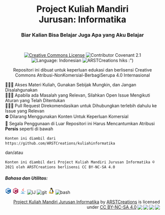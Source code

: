 <h1 align="center">Project Kuliah Mandiri<br>Jurusan: Informatika</h1>
<h3 align="center">Biar Kalian Bisa Belajar Juga Apa yang Aku Belajar</h3>
<br>

<p align="center"> 
   <a rel="license" href="http://creativecommons.org/licenses/by-nc-sa/4.0/"><img alt="Creative Commons License" style="border-width:0" src="https://i.creativecommons.org/l/by-nc-sa/4.0/88x31.png" /></a>
   <img src="https://img.shields.io/badge/Contributor%20Covenant-2.1-4baaaa.svg" alt="Contributor Covenant 2.1" />
   <img src="https://img.shields.io/badge/Language-%F0%9F%87%AE%F0%9F%87%A9%20indonesian-red.svg" alt="Language: Indonesian" />
   <img src="https://komarev.com/ghpvc/?username=ARSTCreations&label=Profile%20views&color=0e75b6&style=flat" alt="ARSTCreations" /> hiks :")
</p>
   
<p align="center">Repositori ini dibuat untuk keperluan edukasi dan berlisensi Creative Commons Atribusi-NonKomersial-BerbagiSerupa 4.0 Internasional</b><br></p>

🧑🏾‍💻 Akses Materi Kuliah, Gunakan Sebijak Mungkin, dan Jangan Disalahgunakan<br>
🙋🏾‍♂️ Apabila ada Masalah yang Relevan, Silahkan Open Issue Mengikuti Aturan yang Telah Ditentukan<br>
👨🏻‍🔧 Pull Request Direkomendasikan untuk Dihubungkan terlebih dahulu ke Issue yang Relevan<br>
⛔️ Dilarang Menggunakan Konten Untuk Keperluan Komersial<br>
🔗 Segala Penggunaan di Luar Repositori ini Harus Mencantumkan Atribusi <b>Persis</b> seperti di bawah

```
Konten ini diambil dari https://github.com/ARSTCreations/kuliahinformatika
```
dan/atau
```
Konten ini diambil dari Project Kuliah Mandiri Jurusan Informatika © 2021 oleh ARSTCreations berlisensi CC BY-NC-SA 4.0 
```

<h5 align="left">
Bahasa dan Utilitas:
</h5>

<p align="left">

  <a target="_blank" rel="noreferrer"> 
    <img src="https://raw.githubusercontent.com/devicons/devicon/master/icons/c/c-original.svg" alt="c" width="20" height="20"/> 
  </a> 

  <a target="_blank" rel="noreferrer"> 
    <img src="https://raw.githubusercontent.com/devicons/devicon/master/icons/cplusplus/cplusplus-original.svg" alt="cplusplus" width="20" height="20"/> 
  </a> 

  <a target="_blank" rel="noreferrer"> 
    <img src="https://raw.githubusercontent.com/devicons/devicon/master/icons/java/java-original.svg" alt="java" width="20" height="20"/> 
  </a> 
  
  <a target="_blank" rel="noreferrer"> 
    <img src="https://upload.wikimedia.org/wikipedia/commons/9/9c/IntelliJ_IDEA_Icon.svg" alt="iJ" width="20" height="20"/> 
  </a> 


  <a target="_blank" rel="noreferrer">
    <img src="https://www.vectorlogo.zone/logos/git-scm/git-scm-icon.svg" alt="git" width="20" height="20"/> 
  </a> 
  

  <a target="_blank" rel="noreferrer"> 
    <img src="https://raw.githubusercontent.com/devicons/devicon/master/icons/linux/linux-original.svg" alt="linux" width="20" height="20"/> 
  </a> 
  
  <a target="_blank" rel="noreferrer"> 
    <img src="https://upload.wikimedia.org/wikipedia/commons/4/4b/Bash_Logo_Colored.svg" alt="bash" width="20" height="20"/> 
  </a> 

</p>
<p align="right" xmlns:cc="http://creativecommons.org/ns#" xmlns:dct="http://purl.org/dc/terms/"><a property="dct:title" rel="cc:attributionURL" href="https://github.com/ARSTCreations/kuliahinformatika">Project Kuliah Mandiri Jurusan Informatika</a> by <a rel="cc:attributionURL dct:creator" property="cc:attributionName" href="https://github.com/ARSTCreations">ARSTCreations</a> is licensed under <a href="http://creativecommons.org/licenses/by-nc-sa/4.0/?ref=chooser-v1" target="_blank" rel="license noopener noreferrer" style="display:inline-block;">CC BY-NC-SA 4.0<img style="height:22px!important;margin-left:3px;vertical-align:text-bottom;" src="https://mirrors.creativecommons.org/presskit/icons/cc.svg?ref=chooser-v1"><img style="height:22px!important;margin-left:3px;vertical-align:text-bottom;" src="https://mirrors.creativecommons.org/presskit/icons/by.svg?ref=chooser-v1"><img style="height:22px!important;margin-left:3px;vertical-align:text-bottom;" src="https://mirrors.creativecommons.org/presskit/icons/nc.svg?ref=chooser-v1"><img style="height:22px!important;margin-left:3px;vertical-align:text-bottom;" src="https://mirrors.creativecommons.org/presskit/icons/sa.svg?ref=chooser-v1"></a></p> 
